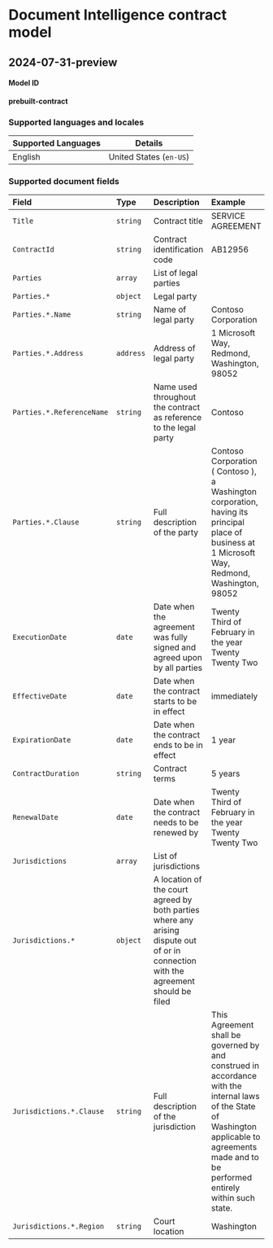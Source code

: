 # Document Intelligence contract model

## 2024-07-31-preview

#### Model ID

**prebuilt-contract**

### Supported languages and locales

| Supported Languages | Details |
|:--------------------|:-------:|
|English|United States (`en-US`)|

### Supported document fields

| Field | Type | Description | Example |
|:------|:-----|:------------|:--------|
|`Title`|`string`|Contract title|SERVICE AGREEMENT|
|`ContractId`|`string`|Contract identification code|AB12956|
|`Parties`|`array`|List of legal parties||
|`Parties.*`|`object`|Legal party||
|`Parties.*.Name`|`string`|Name of legal party|Contoso Corporation|
|`Parties.*.Address`|`address`|Address of legal party|1 Microsoft Way, Redmond, Washington, 98052|
|`Parties.*.ReferenceName`|`string`|Name used throughout the contract as reference to the legal party|Contoso|
|`Parties.*.Clause`|`string`|Full description of the party|Contoso Corporation ( Contoso ), a Washington corporation, having its principal place of business at 1 Microsoft Way, Redmond, Washington, 98052|
|`ExecutionDate`|`date`|Date when the agreement was fully signed and agreed upon by all parties|Twenty Third of February in the year Twenty Twenty Two|
|`EffectiveDate`|`date`|Date when the contract starts to be in effect|immediately|
|`ExpirationDate`|`date`|Date when the contract ends to be in effect|1 year|
|`ContractDuration`|`string`|Contract terms|5 years|
|`RenewalDate`|`date`|Date when the contract needs to be renewed by|Twenty Third of February in the year Twenty Twenty Two|
|`Jurisdictions`|`array`|List of jurisdictions||
|`Jurisdictions.*`|`object`|A location of the court agreed by both parties where any arising dispute out of or in connection with the agreement should be filed||
|`Jurisdictions.*.Clause`|`string`|Full description of the jurisdiction|This Agreement shall be governed by and construed in accordance with the internal laws of the State of Washington applicable to agreements made and to be performed entirely within such state.|
|`Jurisdictions.*.Region`|`string`|Court location|Washington|
